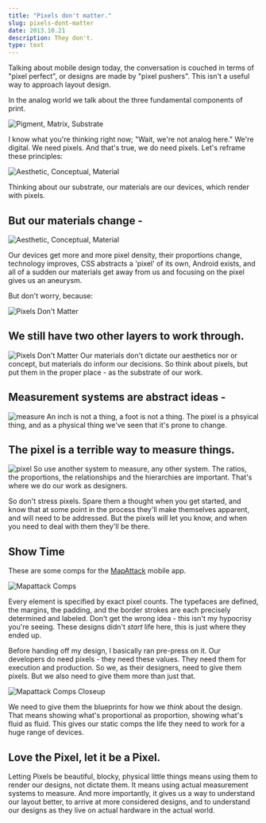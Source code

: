 ```yaml
---
title: "Pixels don't matter."
slug: pixels-dont-matter
date: 2013.10.21
description: They don't. 
type: text
---
```


Talking about mobile design today, the conversation is couched in terms of "pixel perfect", or designs are made by "pixel pushers". This isn't a useful way to approach layout design.

In the analog world we talk about the three fundamental components of print.

![Pigment, Matrix, Substrate](figure-two.png)

I know what you're thinking right now; "Wait, we're not analog here." We're digital. We need pixels. And that's true, we do need pixels. Let's reframe these principles:

![Aesthetic, Conceptual, Material](figure-three.png)

Thinking about our substrate, our materials are our devices, which render with pixels.

## But our materials change -
![Aesthetic, Conceptual, Material](figure-four.png)

Our devices get more and more pixel density, their proportions change, technology improves, CSS abstracts a 'pixel' of its own, Android exists, and all of a sudden our materials get away from us and focusing on the pixel gives us an aneurysm.

But don't worry, because:

![Pixels Don't Matter](figure-one.png)

## We still have two other layers to work through.
![Pixels Don't Matter](figure-five.png)
Our materials don't dictate our aesthetics nor or concept, but materials do inform our decisions. So think about pixels, but put them in the proper place - as the substrate of our work.

## Measurement systems are abstract ideas -
![measure](figure-six.png)
An inch is not a thing, a foot is not a thing. The pixel is a phsyical thing, and as a physical thing we've seen that it's prone to change.

## The pixel is a terrible way to measure things.
![pixel](figure-seven.png)
So use another system to measure, any other system. The ratios, the proportions, the relationships and the hierarchies are important. That's where we do our work as designers.

So don't stress pixels. Spare them a thought when you get started, and know that at some point in the process they'll make themselves apparent, and will need to be addressed. But the pixels will let you know, and when you need to deal with them they'll be there.


## Show Time
These are some comps for the [MapAttack](/projects/mapattack) mobile app.

![Mapattack Comps](figure-eight.png)

Every element is specified by exact pixel counts. The typefaces are defined, the margins, the padding, and the border strokes are each precisely determined and labeled.
Don't get the wrong idea - this isn't my hypocrisy you're seeing. These designs didn't *start* life here, this is just where they ended up.

Before handing off my design, I basically ran pre-press on it. Our developers do need pixels - they need these values. They need them for execution and production. So we, as their designers, need to give them pixels. But we also need to give them more than just that.

![Mapattack Comps Closeup](figure-nine.png)

We need to give them the blueprints for how we *think* about the design. That means showing what's proportional as proportion, showing what's fluid as fluid. This gives our static comps the life they need to work for a huge range of devices.

## Love the Pixel, let it be a Pixel.

Letting Pixels be beautiful, blocky, physical little things means using them to render our designs, not dictate them. It means using actual measurement systems to measure. And more importantly, it gives us a way to understand our layout better, to arrive at more considered designs, and to understand our designs as they live on actual hardware in the actual world.
